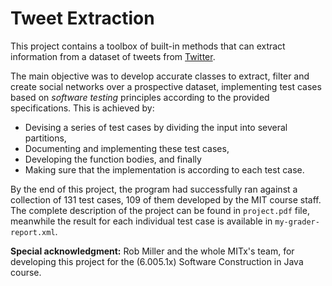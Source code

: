 # Tweet Extraction
This project contains a toolbox of built-in methods that can extract information from a dataset of tweets from [Twitter](https://twitter.com/).

The main objective was to develop accurate classes to extract, filter and create social networks over a prospective dataset, implementing test cases based on *software testing* principles according to the provided specifications. This is achieved by:

* Devising a series of test cases by dividing the input into several partitions,
* Documenting and implementing these test cases,
* Developing the function bodies, and finally
* Making sure that the implementation is according to each test case.

By the end of this project, the program had successfully ran against a collection of 131 test cases, 109 of them developed by the MIT course staff. The complete description of the project can be found in `project.pdf` file, meanwhile the result for each individual test case is available in `my-grader-report.xml`.

**Special acknowledgment:** Rob Miller and the whole MITx's team, for developing this project for the (6.005.1x) Software Construction in Java course.
